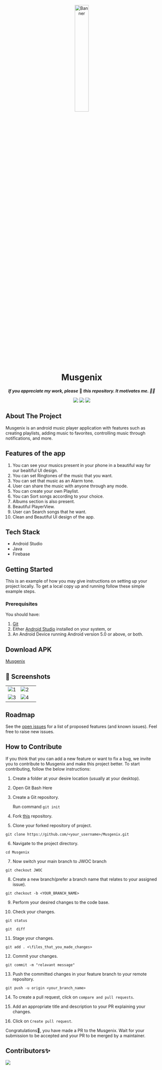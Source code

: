 <div align="center">
   <a href="#"><img src="https://d33wubrfki0l68.cloudfront.net/710cb0d537d2e7fa6246445c0977ecc994f05f5a/6a3b4/assets/img/jwoc_logo.svg" alt="Banner" width="30%"/></a>
</div>
<p align="center">
<div align="center">
   <h1>Musgenix</h1>
<b><i>If you appreciate my work, please</i></b> 🌟 <b><i>this repository. It motivates me. 🚀🚀</i></b>
</div>
</p>
<div align="center">
   <img src="https://forthebadge.com/images/badges/built-with-love.svg" />
   <img src="https://forthebadge.com/images/badges/built-for-android.svg" />
   <img src="https://forthebadge.com/images/badges/open-source.svg" />
</div>

## About The Project

Musgenix is an android music player application with features such as creating playlists, adding music to favorites, controlling music through notifications, and more.

## Features of the app

1. You can see your musics present in your phone in a beautiful way for our beaitiful UI design.
2. You can set Ringtones of the music that you want.
3. You can set that music as an Alarm tone.
4. User can share the music with anyone through any mode.
5. You can create your own Playlist.
6. You can Sort songs according to your choice.
7. Albums section is also present.
8. Beautiful PlayerView.
9. User can Search songs that he want.
10. Clean and Beautiful UI design of the app.

## Tech Stack

- Android Studio
- Java 
- Firebase

## Getting Started
This is an example of how you may give instructions on setting up your project locally. To get a local copy up and running follow these simple example steps.

### Prerequisites
You should have:<br>
1. [Git](https://git-scm.com/downloads)
2. Either [Android Studio](https://developer.android.com/studio?hl=en) installed on your system, or
3. An Android Device running Android version 5.0 or above, or both.

## Download APK
[Musgenix](https://drive.google.com/drive/u/0/folders/1twVjTHzkPJ3xiv6AA_jKlYXZ1b04yJh_)

 ## 📸 Screenshots
 
||||
|:----------------------------------------:|:-----------------------------------------:|:-----------------------------------------: |
| ![1](https://user-images.githubusercontent.com/80090908/156029814-d24748fb-1a44-4e41-ad01-718fcc6bcc15.jpeg) | ![2](https://user-images.githubusercontent.com/80090908/156029873-d1cb1c3b-70dc-46f7-930b-f59b71aaca6e.jpeg) 
| ![3](https://user-images.githubusercontent.com/80090908/156029944-cb590f46-2a02-40b2-bc49-151ef4adad3d.jpeg)| ![4](https://user-images.githubusercontent.com/80090908/156029976-8cc7d2f7-e8e2-4c1f-a779-eb692faac192.jpeg)


## Roadmap

See the [open issues](https://github.com/Kajal13081/Musgenix/issues) for a list of proposed features (and known issues). Feel free to raise new issues.

## How to Contribute

If you think that you can add a new feature or want to fix a bug, we invite you to contribute to Musgenix and make this project better. To start contributing, follow the below instructions:

1. Create a folder at your desire location (usually at your desktop).

2. Open Git Bash Here

3. Create a Git repository.

   Run command `git init`

4. Fork [this](https://github.com/Kajal13081/Musgenix) repository.

5. Clone your forked repository of project.

```git clone
git clone https://github.com/<your_username>/Musgenix.git
```

6. Navigate to the project directory.

```
cd Musgenix
```
7. Now switch your main branch to JWOC branch

```
git checkout JWOC
```

8. Create a new branch(prefer a branch name that relates to your assigned issue).

```
git checkout -b <YOUR_BRANCH_NAME>
```

9. Perform your desired changes to the code base.

10. Check your changes.

```
git status
```

```
git  diff
```

11. Stage your changes.

```
git add . <\files_that_you_made_changes>
```

12. Commit your changes.

```
git commit -m "relavant message"
```

13. Push the committed changes in your feature branch to your remote repository.

```
git push -u origin <your_branch_name>
```

14. To create a pull request, click on `compare and pull requests`.

15. Add an appropriate title and description to your PR explaining your changes.

16. Click on `Create pull request`.

Congratulations🎉, you have made a PR to the Musgenix.
Wait for your submission to be accepted and your PR to be merged by a maintainer.


## Contributors✨

<a href="https://github.com/Kajal13081/Musgenix/graphs/contributors">
  <img src="https://contrib.rocks/image?repo=Kajal13081/Musgenix" />
</a>
